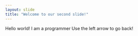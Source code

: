 ```yaml
---
layout: slide
title: "Welcome to our second slide!"
---
```

Hello world! I am a programmer
Use the left arrow to go back!
